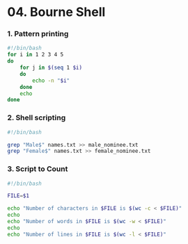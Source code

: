 # 04. Bourne Shell

### 1. Pattern printing

```bash
#!/bin/bash
for i in 1 2 3 4 5
do
    for j in $(seq 1 $i)
    do
        echo -n "$i"
    done
    echo
done
```

### 2. Shell scripting

```bash
#!/bin/bash

grep "Male$" names.txt >> male_nominee.txt
grep "Female$" names.txt >> female_nominee.txt

```

### 3. Script to Count

```bash
#!/bin/bash

FILE=$1

echo "Number of characters in $FILE is $(wc -c < $FILE)"
echo
echo "Number of words in $FILE is $(wc -w < $FILE)"
echo
echo "Number of lines in $FILE is $(wc -l < $FILE)"
```
